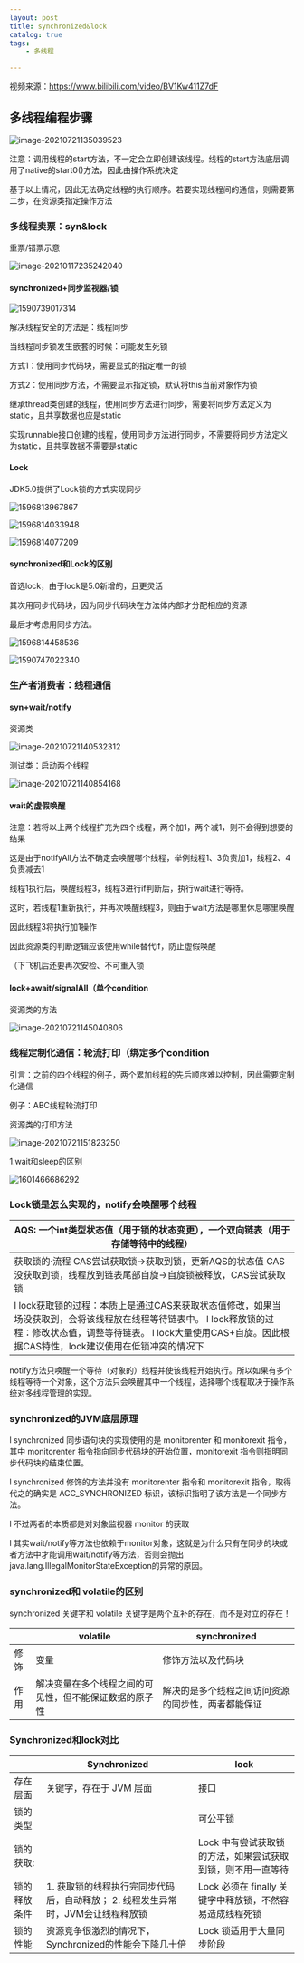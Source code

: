 ```yaml
---
layout: post
title: synchronized&lock
catalog: true
tags:
    - 多线程

---
```


视频来源：https://www.bilibili.com/video/BV1Kw411Z7dF

## 多线程编程步骤

![image-20210721135039523](https://gitee.com/chrisxyq/picgo/raw/master/https://gitee.com/chrisxyq/image-20210721135039523.png)

注意：调用线程的start方法，不一定会立即创建该线程。线程的start方法底层调用了native的start0()方法，因此由操作系统决定

基于以上情况，因此无法确定线程的执行顺序。若要实现线程间的通信，则需要第二步，在资源类指定操作方法





### 多线程卖票：syn&lock

重票/错票示意

![image-20210117235242040](https://gitee.com/chrisxyq/picgo/raw/master/img/image-20210117235242040.png)

#### synchronized+同步监视器/锁

![1590739017314](https://gitee.com/chrisxyq/picgo/raw/master/img/1590739017314.png)

解决线程安全的方法是：线程同步

当线程同步锁发生嵌套的时候：可能发生死锁

方式1：使用同步代码块，需要显式的指定唯一的锁

方式2：使用同步方法，不需要显示指定锁，默认将this当前对象作为锁

继承thread类创建的线程，使用同步方法进行同步，需要将同步方法定义为static，且共享数据也应是static

实现runnable接口创建的线程，使用同步方法进行同步，不需要将同步方法定义为static，且共享数据不需要是static

#### Lock

JDK5.0提供了Lock锁的方式实现同步



![1596813967867](https://gitee.com/chrisxyq/picgo/raw/master/img/1596813967867.png)

![1596814033948](https://gitee.com/chrisxyq/picgo/raw/master/img/1596814033948.png)

![1596814077209](https://gitee.com/chrisxyq/picgo/raw/master/img/1596814077209.png)

#### synchronized和Lock的区别

首选lock，由于lock是5.0新增的，且更灵活

其次用同步代码块，因为同步代码块在方法体内部才分配相应的资源

最后才考虑用同步方法。

![1596814458536](https://gitee.com/chrisxyq/picgo/raw/master/img/1596814458536.png)

![1590747022340](https://gitee.com/chrisxyq/picgo/raw/master/img/1590747022340.png)

### 生产者消费者：线程通信

#### syn+wait/notify

资源类

![image-20210721140532312](https://gitee.com/chrisxyq/picgo/raw/master/https://gitee.com/chrisxyq/SYdgAzZ3Op4slEJ.png)

测试类：启动两个线程

![image-20210721140854168](https://gitee.com/chrisxyq/picgo/raw/master/https://gitee.com/chrisxyq/SYdgAzZ3Op4slEJ.png)

#### wait的虚假唤醒

注意：若将以上两个线程扩充为四个线程，两个加1，两个减1，则不会得到想要的结果

这是由于notifyAll方法不确定会唤醒哪个线程，举例线程1、3负责加1，线程2、4负责减去1

线程1执行后，唤醒线程3，线程3进行if判断后，执行wait进行等待。

这时，若线程1重新执行，并再次唤醒线程3，则由于wait方法是哪里休息哪里唤醒

因此线程3将执行加1操作

因此资源类的判断逻辑应该使用while替代if，防止虚假唤醒

（下飞机后还要再次安检、不可重入锁

#### lock+await/signalAll（单个condition

资源类的方法

![image-20210721145040806](https://gitee.com/chrisxyq/picgo/raw/master/https://gitee.com/chrisxyq/5CGM8ZY3BDfb7dx.png)

### 线程定制化通信：轮流打印（绑定多个condition

引言：之前的四个线程的例子，两个累加线程的先后顺序难以控制，因此需要定制化通信

例子：ABC线程轮流打印

资源类的打印方法

![image-20210721151823250](https://gitee.com/chrisxyq/picgo/raw/master/https://gitee.com/chrisxyq/oYxHdgRnfCzqlui.png)







1.wait和sleep的区别

![1601466686292](https://gitee.com/chrisxyq/picgo/raw/master/img/1601466686292.png)

### **Lock锁是怎么实现的，notify会唤醒哪个线程**

| AQS: 一个int类型状态值（用于锁的状态变更），一个双向链表（用于存储等待中的线程） |
| ------------------------------------------------------------ |
| 获取锁的·流程     CAS尝试获取锁→获取到锁，更新AQS的状态值  CAS没获取到锁，线程放到链表尾部自旋→自旋锁被释放，CAS尝试获取锁 |
| l  lock获取锁的过程：本质上是通过CAS来获取状态值修改，如果当场没获取到，会将该线程放在线程等待链表中。   l  lock释放锁的过程：修改状态值，调整等待链表。  l  lock大量使用CAS+自旋。因此根据CAS特性，lock建议使用在低锁冲突的情况下 |

notify方法只唤醒一个等待（对象的）线程并使该线程开始执行。所以如果有多个线程等待一个对象，这个方法只会唤醒其中一个线程，选择哪个线程取决于操作系统对多线程管理的实现。

### **synchronized的JVM底层原理**

l synchronized 同步语句块的实现使用的是 monitorenter 和 monitorexit 指令，其中 monitorenter 指令指向同步代码块的开始位置，monitorexit 指令则指明同步代码块的结束位置。

l synchronized 修饰的方法并没有 monitorenter 指令和 monitorexit 指令，取得代之的确实是 ACC_SYNCHRONIZED 标识，该标识指明了该方法是一个同步方法。

l 不过两者的本质都是对对象监视器 monitor 的获取

l 其实wait/notify等方法也依赖于monitor对象，这就是为什么只有在同步的块或者方法中才能调用wait/notify等方法，否则会抛出java.lang.IllegalMonitorStateException的异常的原因。

### **synchronized和 volatile的区别**

synchronized 关键字和 volatile 关键字是两个互补的存在，而不是对立的存在！

|      | volatile                                               | synchronized                                       |
| ---- | ------------------------------------------------------ | -------------------------------------------------- |
| 修饰 | 变量                                                   | 修饰方法以及代码块                                 |
| 作用 | 解决变量在多个线程之间的可见性，但不能保证数据的原子性 | 解决的是多个线程之间访问资源的同步性，两者都能保证 |

### **Synchronized和lock对比**

|              | Synchronized                                                 | lock                                                        |
| ------------ | ------------------------------------------------------------ | ----------------------------------------------------------- |
| 存在层面     | 关键字，存在于 JVM 层面                                      | 接口                                                        |
| 锁的类型     |                                                              | 可公平锁                                                    |
| 锁的获取:    |                                                              | Lock 中有尝试获取锁的方法，如果尝试获取到锁，则不用一直等待 |
| 锁的释放条件 | 1. 获取锁的线程执行完同步代码后，自动释放；   2. 线程发生异常时，JVM会让线程释放锁 | Lock 必须在 finally 关键字中释放锁，不然容易造成线程死锁    |
| 锁的性能     | 资源竞争很激烈的情况下，Synchronized的性能会下降几十倍       | Lock 锁适用于大量同步阶段                                   |